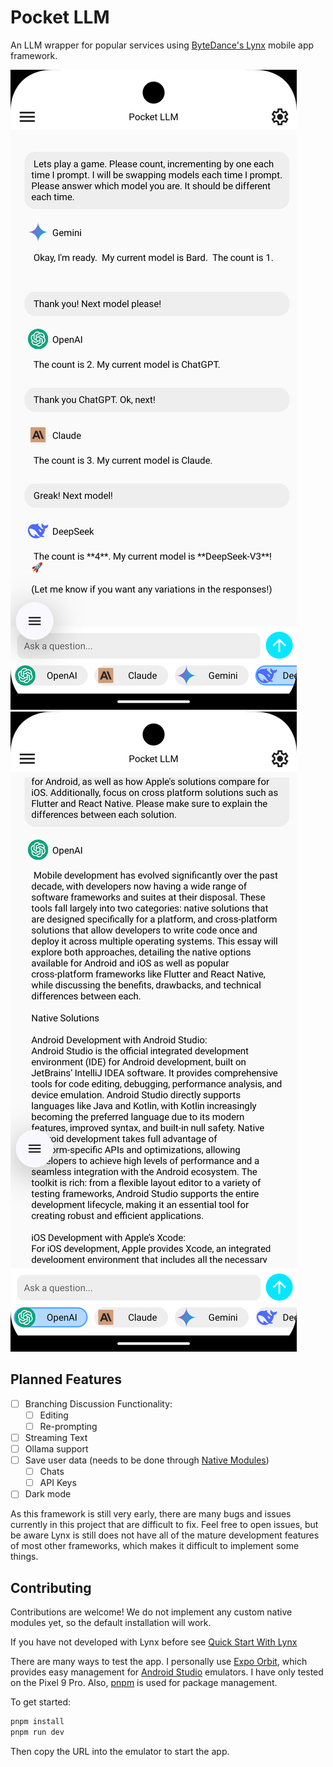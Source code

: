 # Pocket LLM

An LLM wrapper for popular services using [ByteDance's Lynx](https://lynxjs.org/) mobile app framework.

![More then one model can be used in a single chat](./src/assets/model-switching.png)
![Can scroll though long amounts of text](./src/assets/text-scroll.png)

## Planned Features

- [ ] Branching Discussion Functionality:
  - [ ] Editing
  - [ ] Re-prompting
- [ ] Streaming Text
- [ ] Ollama support
- [ ] Save user data (needs to be done through [Native Modules](https://lynxjs.org/guide/use-native-modules.html))
  - [ ] Chats
  - [ ] API Keys
- [ ] Dark mode

As this framework is still very early, there are many bugs and issues currently in this project that are difficult to fix. Feel free to open issues, but be aware Lynx is still does not have all of the mature development features of most other frameworks, which makes it difficult to implement some things.

## Contributing

Contributions are welcome! We do not implement any custom native modules yet, so the default installation will work.

If you have not developed with Lynx before see [Quick Start With Lynx](https://lynxjs.org/guide/start/quick-start.html)

There are many ways to test the app. I personally use [Expo Orbit](https://expo.dev/orbit), which provides easy management for [Android Studio](https://developer.android.com/studio) emulators. I have only tested on the Pixel 9 Pro. Also, [pnpm](https://pnpm.io/) is used for package management.

To get started:

```bash
pnpm install
pnpm run dev
```

Then copy the URL into the emulator to start the app.
